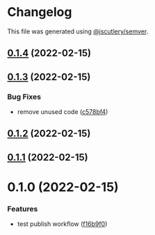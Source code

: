 # Changelog

This file was generated using [@jscutlery/semver](https://github.com/jscutlery/semver).

## [0.1.4](https://github.com/SiaFoundation/web/compare/sia-core-0.1.3...sia-core-0.1.4) (2022-02-15)



## [0.1.3](https://github.com/SiaFoundation/web/compare/sia-core-0.1.2...sia-core-0.1.3) (2022-02-15)


### Bug Fixes

* remove unused code ([c578bf4](https://github.com/SiaFoundation/web/commit/c578bf4cf8e71c41d6ecf71716ecf2734a184ef3))



## [0.1.2](https://github.com/SiaFoundation/web/compare/sia-core-0.1.1...sia-core-0.1.2) (2022-02-15)



## [0.1.1](https://github.com/SiaFoundation/web/compare/sia-core-0.1.0...sia-core-0.1.1) (2022-02-15)



# 0.1.0 (2022-02-15)


### Features

* test publish workflow ([f16b9f0](https://github.com/SiaFoundation/web/commit/f16b9f05acc8222a63c58c1f8f956c3d53ef1fe7))
